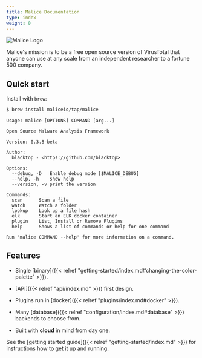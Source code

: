 ```yaml
---
title: Malice Documentation
type: index
weight: 0
---
```



![Malice Logo](/images/malice.png)

Malice's mission is to be a free open source version of VirusTotal that anyone can use at any scale from an independent researcher to a fortune 500 company.

## Quick start

Install with `brew`:

```sh
$ brew install maliceio/tap/malice
```

```
Usage: malice [OPTIONS] COMMAND [arg...]

Open Source Malware Analysis Framework

Version: 0.3.8-beta

Author:
  blacktop - <https://github.com/blacktop>

Options:
  --debug, -D  	Enable debug mode [$MALICE_DEBUG]
  --help, -h   	show help
  --version, -v	print the version

Commands:
  scan		Scan a file
  watch		Watch a folder
  lookup	Look up a file hash
  elk		Start an ELK docker container
  plugin	List, Install or Remove Plugins
  help		Shows a list of commands or help for one command

Run 'malice COMMAND --help' for more information on a command.
```

## Features

- Single [binary]({{< relref "getting-started/index.md#changing-the-color-palette" >}}).

- [API]({{< relref "api/index.md" >}}) first design.

- Plugins run in [docker]({{< relref "plugins/index.md#docker" >}}).

- Many [database]({{< relref "configuration/index.md#database" >}}) backends to choose from.

- Built with **cloud** in mind from day one.

See the [getting started guide]({{< relref "getting-started/index.md" >}}) for instructions how to get
it up and running.
